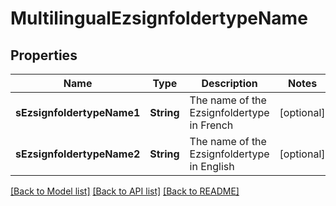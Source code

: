 # MultilingualEzsignfoldertypeName

## Properties
Name | Type | Description | Notes
------------ | ------------- | ------------- | -------------
**sEzsignfoldertypeName1** | **String** | The name of the Ezsignfoldertype in French | [optional] 
**sEzsignfoldertypeName2** | **String** | The name of the Ezsignfoldertype in English | [optional] 

[[Back to Model list]](../README.md#documentation-for-models) [[Back to API list]](../README.md#documentation-for-api-endpoints) [[Back to README]](../README.md)


